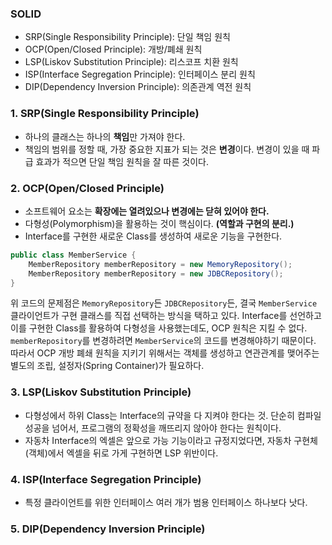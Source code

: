 ### **SOLID**
- SRP(Single Responsibility Principle): 단일 책임 원칙
- OCP(Open/Closed Principle): 개방/폐쇄 원칙
- LSP(Liskov Substitution Principle): 리스코프 치환 원칙
- ISP(Interface Segregation Principle): 인터페이스 분리 원칙
- DIP(Dependency Inversion Principle): 의존관계 역전 원칙

### 1. SRP(Single Responsibility Principle)
- 하나의 클래스는 하나의 **책임**만 가져야 한다.
- 책임의 범위를 정할 때, 가장 중요한 지표가 되는 것은 **변경**이다. 변경이 있을 때 파급 효과가 적으면 단일 책임 원칙을 잘 따른 것이다.

### **2. OCP(Open/Closed Principle)**
- 소프트웨어 요소는 **확장에는 열려있으나 변경에는 닫혀 있어야 한다.**
- 다형성(Polymorphism)을 활용하는 것이 핵심이다. **(역할과 구현의 분리.)**
- Interface를 구현한 새로운 Class를 생성하여 새로운 기능을 구현한다.

```java
public class MemberService {
    MemberRepository memberRepository = new MemoryRepository();
    MemberRepository memberRepository = new JDBCRepository();
}
```
위 코드의 문제점은 `MemoryRepository`든 `JDBCRepository`든, 결국 `MemberService` 클라이언트가 구현 클래스를 직접 선택하는 방식을 택하고 있다. Interface를 선언하고 이를 구현한 Class를 활용하여 다형성을 사용했는데도, OCP 원칙은 지킬 수 없다. `memberRepository`를 변경하려면 `MemberService`의 코드를 변경해야하기 때문이다. 따라서 OCP 개방 폐쇄 원칙을 지키기 위해서는 객체를 생성하고 연관관계를 맺어주는 별도의 조립, 설정자(Spring Container)가 필요하다.

### 3. LSP(Liskov Substitution Principle)
- 다형성에서 하위 Class는 Interface의 규약을 다 지켜야 한다는 것. 단순히 컴파일 성공을 넘어서, 프로그램의 정확성을 깨뜨리지 않아야 한다는 원칙이다.
- 자동차 Interface의 엑셀은 앞으로 가능 기능이라고 규정지었다면, 자동차 구현체(객체)에서 엑셀을 뒤로 가게 구현하면 LSP 위반이다.

### 4. ISP(Interface Segregation Principle)
- 특정 클라이언트를 위한 인터페이스 여러 개가 범용 인터페이스 하나보다 낫다.

### 5. **DIP(Dependency Inversion Principle)**